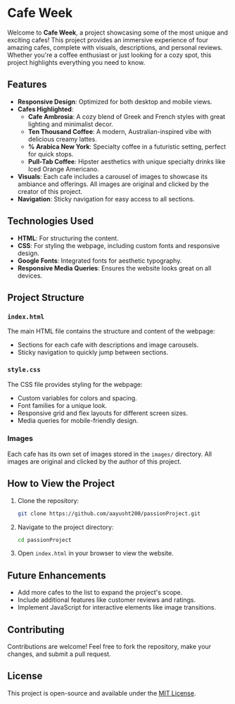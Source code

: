 # Cafe Week

Welcome to **Cafe Week**, a project showcasing some of the most unique and exciting cafes! This project provides an immersive experience of four amazing cafes, complete with visuals, descriptions, and personal reviews. Whether you're a coffee enthusiast or just looking for a cozy spot, this project highlights everything you need to know.

## Features

- **Responsive Design**: Optimized for both desktop and mobile views.
- **Cafes Highlighted**:
  - **Cafe Ambrosia**: A cozy blend of Greek and French styles with great lighting and minimalist decor.
  - **Ten Thousand Coffee**: A modern, Australian-inspired vibe with delicious creamy lattes.
  - **% Arabica New York**: Specialty coffee in a futuristic setting, perfect for quick stops.
  - **Pull-Tab Coffee**: Hipster aesthetics with unique specialty drinks like Iced Orange Americano.
- **Visuals**: Each cafe includes a carousel of images to showcase its ambiance and offerings. All images are original and clicked by the creator of this project.
- **Navigation**: Sticky navigation for easy access to all sections.

## Technologies Used

- **HTML**: For structuring the content.
- **CSS**: For styling the webpage, including custom fonts and responsive design.
- **Google Fonts**: Integrated fonts for aesthetic typography.
- **Responsive Media Queries**: Ensures the website looks great on all devices.

## Project Structure

### `index.html`
The main HTML file contains the structure and content of the webpage:
- Sections for each cafe with descriptions and image carousels.
- Sticky navigation to quickly jump between sections.

### `style.css`
The CSS file provides styling for the webpage:
- Custom variables for colors and spacing.
- Font families for a unique look.
- Responsive grid and flex layouts for different screen sizes.
- Media queries for mobile-friendly design.

### Images
Each cafe has its own set of images stored in the `images/` directory. All images are original and clicked by the author of this project.

## How to View the Project

1. Clone the repository:
   ```bash
   git clone https://github.com/aayusht200/passionProject.git
   ```
2. Navigate to the project directory:
   ```bash
   cd passionProject
   ```
3. Open `index.html` in your browser to view the website.

## Future Enhancements

- Add more cafes to the list to expand the project's scope.
- Include additional features like customer reviews and ratings.
- Implement JavaScript for interactive elements like image transitions.

## Contributing

Contributions are welcome! Feel free to fork the repository, make your changes, and submit a pull request.

## License

This project is open-source and available under the [MIT License](LICENSE).
